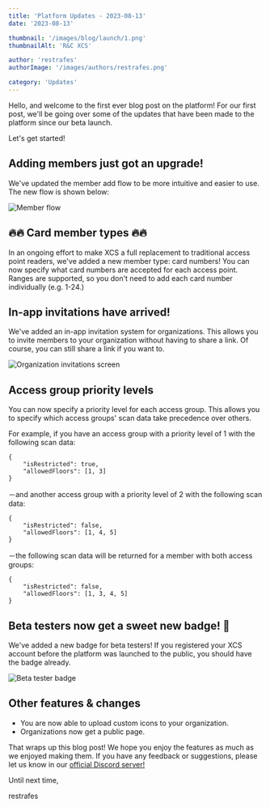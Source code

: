 ```yaml
---
title: 'Platform Updates - 2023-08-13'
date: '2023-08-13'

thumbnail: '/images/blog/launch/1.png'
thumbnailAlt: 'R&C XCS'

author: 'restrafes'
authorImage: '/images/authors/restrafes.png'

category: 'Updates'
---
```


Hello, and welcome to the first ever blog post on the platform! For our first post, we'll be going over some of the
updates that have been made to the platform since our beta launch.

Let's get started!

## Adding members just got an upgrade!

We've updated the member add flow to be more intuitive and easier to use. The new flow is shown below:

![Member flow](/images/blog/updates-2023-08-13/1.jpeg)

## 🔥🔥 Card member types 🔥🔥

In an ongoing effort to make XCS a full replacement to traditional access point readers, we've added a new member type:
card numbers! You can now specify what card numbers are accepted for each access point. Ranges are supported, so you
don't need to add each card number individually (e.g. 1-24.)

## In-app invitations have arrived!

We've added an in-app invitation system for organizations. This allows you to invite members to your organization
without having to share a link. Of course, you can still share a link if you want to.

![Organization invitations screen](/images/blog/updates-2023-08-13/2.jpeg)

## Access group priority levels

You can now specify a priority level for each access group. This allows you to specify which access groups' scan data
take precedence over others.

For example, if you have an access group with a priority level of 1 with the following scan data:

    {
        "isRestricted": true,
        "allowedFloors": [1, 3]
    }

－and another access group with a priority level of 2 with the following scan data:

    {
        "isRestricted": false,
        "allowedFloors": [1, 4, 5]
    }

－the following scan data will be returned for a member with both access groups:

    {
        "isRestricted": false,
        "allowedFloors": [1, 3, 4, 5]
    }

## Beta testers now get a sweet new badge! 🎉

We've added a new badge for beta testers! If you registered your XCS account before the platform was launched to the
public, you should have the badge already.

![Beta tester badge](/images/blog/updates-2023-08-13/3.jpeg)

## Other features & changes

- You are now able to upload custom icons to your organization.
- Organizations now get a public page.

That wraps up this blog post! We hope you enjoy the features as much as we enjoyed making them. If you have any feedback
or suggestions, please let us know in our [official Discord server!](https://discord.gg/BWVa3yE9M3)

Until next time,

restrafes
